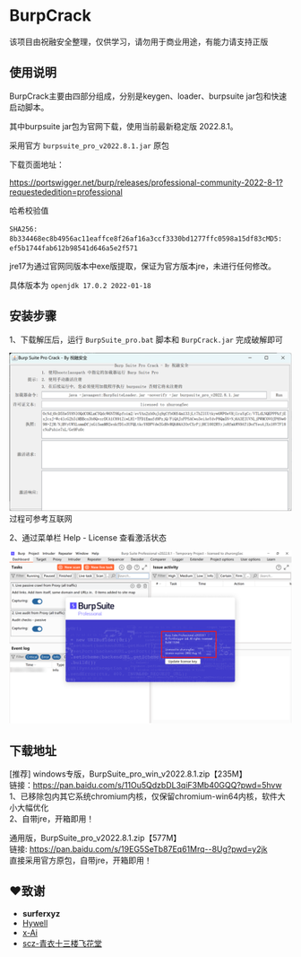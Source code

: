 # BurpCrack
该项目由祝融安全整理，仅供学习，请勿用于商业用途，有能力请支持正版

## 使用说明

BurpCrack主要由四部分组成，分别是keygen、loader、burpsuite jar包和快速启动脚本。

其中burpsuite jar包为官网下载，使用当前最新稳定版 2022.8.1。

采用官方 `burpsuite_pro_v2022.8.1.jar` 原包

下载页面地址：

https://portswigger.net/burp/releases/professional-community-2022-8-1?requestededition=professional

哈希校验值

`SHA256: 8b334468ec8b4956ac11eaffce8f26af16a3ccf3330bd1277ffc0598a15df83cMD5: ef5b1744fab612b98541d646a5e2f571`

jre17为通过官网同版本中exe版提取，保证为官方版本jre，未进行任何修改。

具体版本为 `openjdk 17.0.2 2022-01-18`

## 安装步骤

1、下载解压后，运行 `BurpSuite_pro.bat` 脚本和 `BurpCrack.jar` 完成破解即可

![image](img/image1.png)过程可参考互联网

2、通过菜单栏 Help - License 查看激活状态

![image](img/image2.png)

## 下载地址
[推荐] windows专版，BurpSuite_pro_win_v2022.8.1.zip【235M】  
链接：https://pan.baidu.com/s/11Ou5QdzbDL3qiF3Mb40GQQ?pwd=5hvw  
1、已移除包内其它系统chromium内核，仅保留chromium-win64内核，软件大小大幅优化  
2、自带jre，开箱即用！

通用版，BurpSuite_pro_v2022.8.1.zip【577M】  
链接: https://pan.baidu.com/s/19EG5SeTb87Eq61Mrq--8Ug?pwd=y2jk  
直接采用官方原包，自带jre，开箱即用！

## ❤️致谢

- **surferxyz** 
- <a href="https://github.com/Hywell">Hywell</a> 
- <a href="https://github.com/x-Ai/BurpSuite">x-Ai</a> 
- <a href="https://mp.weixin.qq.com/s/4KXxKdnPeWqsEsylObhg8w">scz-青衣十三楼飞花堂</a> 
